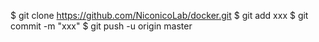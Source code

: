 $ git clone https://github.com/NiconicoLab/docker.git
$ git add xxx
$ git commit -m "xxx"
$ git push -u origin master
